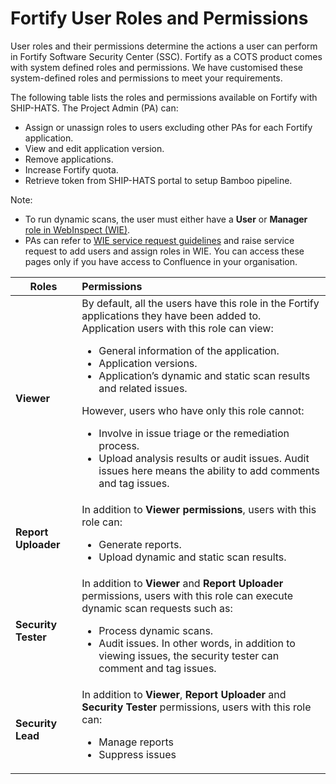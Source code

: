 # Fortify User Roles and Permissions

User roles and their permissions determine the actions a user can perform in Fortify Software Security Center (SSC). Fortify as a COTS product comes with system defined roles and permissions. We have customised these system-defined roles and permissions to meet your requirements.

The following table lists the roles and permissions available on Fortify with SHIP-HATS. The Project Admin (PA) can:

- Assign or unassign roles to users excluding other PAs for each Fortify application.
- View and edit application version.
- Remove applications.
- Increase Fortify quota.
- Retrieve token from SHIP-HATS portal to setup Bamboo pipeline.

<!--Refer to **Manage user role in Fortify applications** for more information.-->

Note:

- To run dynamic scans, the user must either have a **User** or **Manager** [role in WebInspect (WIE)](https://confluence.ship.gov.sg/pages/viewpage.action?spaceKey=HATSKB&amp;title=WebInspect+User+Access+Control).
- PAs can refer to [WIE service request guidelines](https://confluence.ship.gov.sg/display/HATSKB/WebInspect+Service+Tickets+Guide) and raise service request to add users and assign roles in WIE. You can access these pages only if you have access to Confluence in your organisation.


| **Roles**     | **Permissions** |
| ------------- |:-------------|
| **Viewer**    | By default, all the users have this role in the Fortify applications they have been added to.<br /> Application users with this role can view:<br /><ul><li>General information of the application.</li><li>Application versions.</li><li>Application’s dynamic and static scan results and related issues.</li></ul>However, users who have only this role cannot:<br /><ul><li>Involve in issue triage or the remediation process.</li><li>Upload analysis results or audit issues. Audit issues here means the ability to add comments and tag issues.</li></ul>|
| **Report Uploader**      | In addition to **Viewer permissions**, users with this role can:<br /><ul><li>Generate reports.</li><li>Upload dynamic and static scan results.</li></ul>     |
| **Security Tester**      | In addition to **Viewer** and **Report Uploader** permissions, users with this role can execute dynamic scan requests such as: <br /><ul><li>Process dynamic scans.</li><li>Audit issues. In other words, in addition to viewing issues, the security tester can comment and tag issues.</li></ul>     |
|     **Security Lead**          |In addition to **Viewer**, **Report Uploader** and **Security Tester** permissions, users with this role can:<br /><ul><li>Manage reports</li><li>Suppress issues</li></ul>
